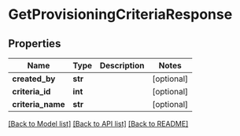 # GetProvisioningCriteriaResponse

## Properties
Name | Type | Description | Notes
------------ | ------------- | ------------- | -------------
**created_by** | **str** |  | [optional] 
**criteria_id** | **int** |  | [optional] 
**criteria_name** | **str** |  | [optional] 

[[Back to Model list]](../README.md#documentation-for-models) [[Back to API list]](../README.md#documentation-for-api-endpoints) [[Back to README]](../README.md)

